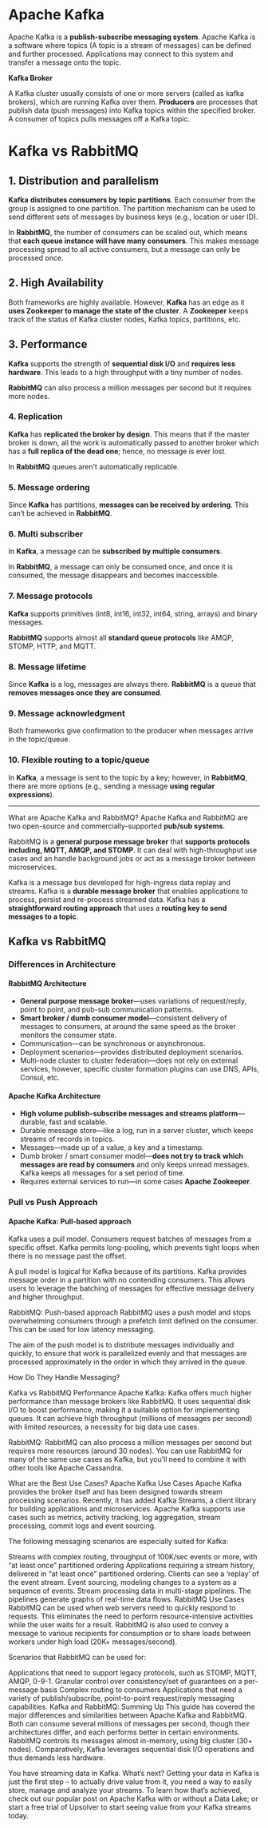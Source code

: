 # Apache Kafka

Apache Kafka is a **publish-subscribe messaging system**. Apache Kafka is a software where topics (A topic is a stream of messages) can be defined and further processed. Applications may connect to this system and transfer a message onto the topic. 

**Kafka Broker**

A Kafka cluster usually consists of one or more servers (called as kafka brokers), which are running Kafka over them. **Producers** are processes that publish data (push messages) into Kafka topics within the specified broker. A consumer of topics pulls messages off a Kafka topic.







# Kafka vs RabbitMQ

## 1. Distribution and parallelism

**Kafka** **distributes consumers by topic partitions**. Each consumer from the group is assigned to one partition. The partition mechanism can be used to send different sets of messages by business keys (e.g., location or user ID).

In **RabbitMQ**, the number of consumers can be scaled out, which means that **each queue instance will have many consumers**. This makes message processing spread to all active consumers, but a message can only be processed once.

## 2. High Availability

Both frameworks are highly available. However, **Kafka** has an edge as it **uses Zookeeper to manage the state of the cluster**. A **Zookeeper** keeps track of the status of Kafka cluster nodes, Kafka topics, partitions, etc.

## 3. Performance

**Kafka** supports the strength of **sequential disk I/O** and **requires less hardware**. This leads to a high throughput with a tiny number of nodes.

**RabbitMQ** can also process a million messages per second but it requires more nodes.

### 4. Replication

**Kafka** has **replicated the broker by design**. This means that if the master broker is down, all the work is automatically passed to another broker which has a **full replica of the dead one**; hence, no message is ever lost.

In **RabbitMQ** queues aren’t automatically replicable.

### 5. Message ordering

Since **Kafka** has partitions, **messages can be received by ordering**. This can’t be achieved in **RabbitMQ**.

### 6. Multi subscriber

In **Kafka**, a message can be **subscribed by multiple consumers**.

In **RabbitMQ**, a message can only be consumed once, and once it is consumed, the message disappears and becomes inaccessible.

### 7. Message protocols

**Kafka** supports primitives (int8, int16, int32, int64, string, arrays) and binary messages.

**RabbitMQ** supports almost all **standard queue protocols** like AMQP, STOMP, HTTP, and MQTT.

### 8. Message lifetime

Since **Kafka** is a log, messages are always there. **RabbitMQ** is a queue that **removes messages once they are consumed**.

### 9. Message acknowledgment

Both frameworks give confirmation to the producer when messages arrive in the topic/queue.

### 10. Flexible routing to a topic/queue

In **Kafka**, a message is sent to the topic by a key; however, in **RabbitMQ**, there are more options (e.g., sending a message **using regular expressions**).



------



What are Apache Kafka and RabbitMQ?
Apache Kafka and RabbitMQ are two open-source and commercially-supported **pub/sub systems**.

RabbitMQ is a **general purpose message broker** that **supports protocols including, MQTT, AMQP, and STOMP**. It can deal with high-throughput use cases and an handle background jobs or act as a message broker between microservices.

Kafka is a message bus developed for high-ingress data replay and streams. Kafka is a **durable message broker** that enables applications to process, persist and re-process streamed data. Kafka has a **straightforward routing approach** that uses a **routing key to send messages to a topic**.

## Kafka vs RabbitMQ 

### Differences in Architecture

#### RabbitMQ Architecture

- **General purpose message broker**—uses variations of request/reply, point to point, and pub-sub communication patterns.
- **Smart broker / dumb consumer model**—consistent delivery of messages to consumers, at around the same speed as the broker monitors the consumer state.
- Communication—can be synchronous or asynchronous.
- Deployment scenarios—provides distributed deployment scenarios.
- Multi-node cluster to cluster federation—does not rely on external services, however, specific cluster formation plugins can use DNS, APIs, Consul, etc.

#### Apache Kafka Architecture

- **High volume publish-subscribe messages and streams platform**—durable, fast and scalable.
- Durable message store—like a log, run in a server cluster, which keeps streams of records in topics.
- Messages—made up of a value, a key and a timestamp.
- Dumb broker / smart consumer model—**does not try to track which messages are read by consumers** and only keeps unread messages. Kafka keeps all messages for a set period of time.
- Requires external services to run—in some cases **Apache Zookeeper**.

### Pull vs Push Approach

#### Apache Kafka: Pull-based approach

Kafka uses a pull model. Consumers request batches of messages from a specific offset. Kafka permits long-pooling, which prevents tight loops when there is no message past the offset.

A pull model is logical for Kafka because of its partitions. Kafka provides message order in a partition with no contending consumers. This allows users to leverage the batching of messages for effective message delivery and higher throughput.

RabbitMQ: Push-based approach
RabbitMQ uses a push model and stops overwhelming consumers through a prefetch limit defined on the consumer. This can be used for low latency messaging.

The aim of the push model is to distribute messages individually and quickly, to ensure that work is parallelized evenly and that messages are processed approximately in the order in which they arrived in the queue.

How Do They Handle Messaging?


Kafka vs RabbitMQ Performance
Apache Kafka:
Kafka offers much higher performance than message brokers like RabbitMQ. It uses sequential disk I/O to boost performance, making it a suitable option for implementing queues. It can achieve high throughput (millions of messages per second) with limited resources, a necessity for big data use cases.

RabbitMQ:
RabbitMQ can also process a million messages per second but requires more resources (around 30 nodes). You can use RabbitMQ for many of the same use cases as Kafka, but you’ll need to combine it with other tools like Apache Cassandra.

What are the Best Use Cases?
Apache Kafka Use Cases
Apache Kafka provides the broker itself and has been designed towards stream processing scenarios. Recently, it has added Kafka Streams, a client library for building applications and microservices. Apache Kafka supports use cases such as metrics, activity tracking, log aggregation, stream processing, commit logs and event sourcing.

The following messaging scenarios are especially suited for Kafka:

Streams with complex routing, throughput of 100K/sec events or more, with “at least once” partitioned ordering
Applications requiring a stream history, delivered in “at least once” partitioned ordering. Clients can see a ‘replay’ of the event stream.
Event sourcing, modeling changes to a system as a sequence of events.
Stream processing data in multi-stage pipelines. The pipelines generate graphs of real-time data flows.
RabbitMQ Use Cases
RabbitMQ can be used when web servers need to quickly respond to requests. This eliminates the need to perform resource-intensive activities while the user waits for a result. RabbitMQ is also used to convey a message to various recipients for consumption or to share loads between workers under high load (20K+ messages/second).

Scenarios that RabbitMQ can be used for:

Applications that need to support legacy protocols, such as STOMP, MQTT, AMQP, 0-9-1.
Granular control over consistency/set of guarantees on a per-message basis
Complex routing to consumers
Applications that need a variety of publish/subscribe, point-to-point request/reply messaging capabilities.
Kafka and RabbitMQ: Summing Up
This guide has covered the major differences and similarities between Apache Kafka and RabbitMQ. Both can consume several millions of messages per second, though their architectures differ, and each performs better in certain environments. RabbitMQ controls its messages almost in-memory, using big cluster (30+ nodes). Comparatively, Kafka leverages sequential disk I/O operations and thus demands less hardware.

You have streaming data in Kafka. What’s next?
Getting your data in Kafka is just the first step – to actually drive value from it, you need a way to easily store, manage and analyze your streams. To learn how that’s achieved, check out our popular post on Apache Kafka with or without a Data Lake; or start a free trial of Upsolver to start seeing value from your Kafka streams today.